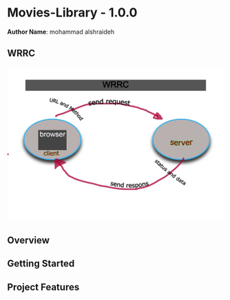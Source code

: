 # Movies-Library - 1.0.0

**Author Name**: mohammad alshraideh

## WRRC

![WRRC](assests/wrrc.jpg)
## Overview

## Getting Started
<!-- What are the steps that a user must take in order to build this app on their own machine and get it running? -->

## Project Features
<!-- What are the features included in you app -->